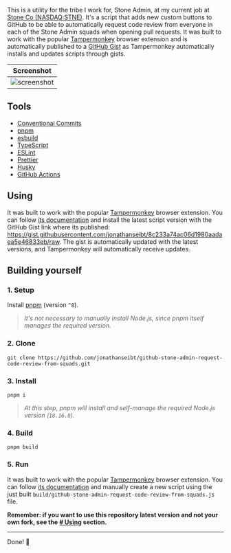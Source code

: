 This is a utility for the tribe I work for, Stone Admin, at my current job at [Stone Co (NASDAQ:STNE)](https://stone.co). It's a script that adds new custom buttons to GitHub to be able to automatically request code review from everyone in each of the Stone Admin squads when opening pull requests. It was built to work with the popular [Tampermonkey](https://tampermonkey.net) browser extension and is automatically published to a [GitHub Gist](https://gist.githubusercontent.com/jonathanseibt/8c233a74ac06d1980aadaea5e46833eb/raw) as Tampermonkey automatically installs and updates scripts through gists.

<div align="center">

| Screenshot                                                                                                                                              |
| ------------------------------------------------------------------------------------------------------------------------------------------------------- |
| ![screenshot](https://github.com/jonathanseibt/github-stone-admin-request-code-review-from-squads/assets/56838120/4aee43d2-a95a-46bd-8db6-853b87857768) |

</div>

## Tools

- [Conventional Commits](https://conventionalcommits.org)
- [pnpm](https://pnpm.io)
- [esbuild](https://esbuild.github.io)
- [TypeScript](https://typescriptlang.org)
- [ESLint](https://eslint.org)
- [Prettier](https://prettier.io)
- [Husky](https://typicode.github.io/husky)
- [GitHub Actions](https://github.com/features/actions)

## Using

It was built to work with the popular [Tampermonkey](https://tampermonkey.net) browser extension. You can follow [its documentation](https://tampermonkey.net/faq.php?locale=en#Q102) and install the latest script version with the GitHub Gist link where its published: https://gist.githubusercontent.com/jonathanseibt/8c233a74ac06d1980aadaea5e46833eb/raw. The gist is automatically updated with the latest versions, and Tampermonkey will automatically receive updates.

## Building yourself

### 1. Setup

Install [pnpm](https://pnpm.io) (version `^8`).

> _It's not necessary to manually install Node.js, since pnpm itself manages the required version._

### 2. Clone

`git clone https://github.com/jonathanseibt/github-stone-admin-request-code-review-from-squads.git`

### 3. Install

`pnpm i`

> _At this step, pnpm will install and self-manage the required Node.js version (`18.16.0`)._

### 4. Build

`pnpm build`

### 5. Run

It was built to work with the popular [Tampermonkey](https://tampermonkey.net) browser extension. You can follow [its documentation](https://tampermonkey.net/faq.php?locale=en#Q102) and manually create a new script using the just built `build/github-stone-admin-request-code-review-from-squads.js` file.

**Remember: if you want to use this repository latest version and not your own fork, see the [# Using](#using) section.**

<hr />

Done! 👏
